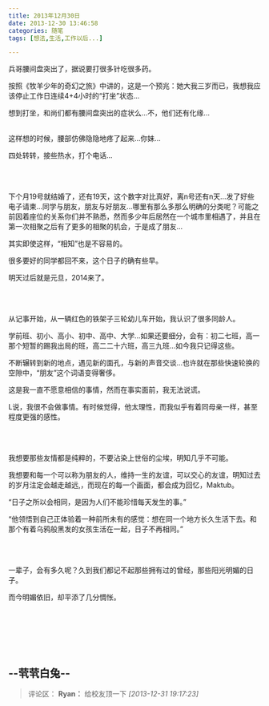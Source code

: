 ```yaml
---
title: 2013年12月30日
date: 2013-12-30 13:46:58
categories: 随笔
tags: [想法,生活,工作以后...]

---
```

兵哥腰间盘突出了，据说要打很多针吃很多药。

按照《牧羊少年的奇幻之旅》中讲的，这是一个预兆：她大我三岁而已，我想我应该停止工作日连续4+4小时的“打坐”状态...

想到打坐，和尚们都有腰间盘突出的症状么...不，他们还有化缘...<br /><br />

这样想的时候，腰部仿佛隐隐地疼了起来...你妹...

四处转转，接些热水，打个电话...

<br /><br />

下个月19号就结婚了，还有19天，这个数字对比真好，离n号还有n天...发了好些电子请柬...同学与朋友，朋友与好朋友...哪里有那么多那么明确的分类呢？可能之前因着座位的关系你们并不熟悉，然而多少年后居然在一个城市里相遇了，并且在第一次相聚之后有了更多的相聚的机会，于是成了朋友...

其实即使这样，“相知”也是不容易的。

很多要好的同学都回不来，这个日子的确有些早。

明天过后就是元旦，2014来了。

<br /><br />

从记事开始，从一辆红色的铁架子三轮幼儿车开始，我认识了很多同龄人。

学前班、初小、高小、初中、高中、大学...如果还要细分，会有：初二七班，高一那个短暂的踢我出局的班，高二二十六班，高三九班...如今我只记得这些。

不断辗转到新的地点，遇见新的面孔，与新的声音交谈...也许就在那些快速轮换的空隙中，“朋友”这个词语变得奢侈。

这是我一直不愿意相信的事情，然而在事实面前，我无法说谎。

L说，我很不会做事情。有时候觉得，他太理性，而我似乎有着同母亲一样，甚至程度更强的感性。

<br /><br />

我想要那些友情都是纯粹的，不要沾染上世俗的尘埃，明知几乎不可能。

我想要和每一个可以称为朋友的人，维持一生的友谊，可以交心的友谊，明知过去的岁月注定会越走越远,，而现在的每一个画面，都会成为回忆，Maktub。

“日子之所以会相同，是因为人们不能珍惜每天发生的事。”

“他领悟到自己正体验着一种前所未有的感觉：想在同一个地方长久生活下去。和那个有着乌鸦般黑发的女孩生活在一起，日子不再相同。”

<br /><br />

一辈子，会有多久呢？久到我们都记不起那些拥有过的曾经，那些阳光明媚的日子。

而今明媚依旧，却平添了几分惆怅。

<br /><br />

<br /><br />

--茕茕白兔--
---
>评论区：
>**Ryan：** 给校友顶一下  *[2013-12-31 19:17:23]*
>
